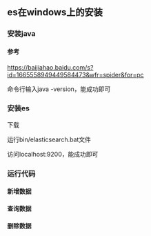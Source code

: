 

## es在windows上的安装

### 安装java

#### 参考

https://baijiahao.baidu.com/s?id=1665558949449584473&wfr=spider&for=pc

命令行输入java -version，能成功即可


### 安装es

下载

运行bin/elasticsearch.bat文件

访问localhost:9200，能成功即可


### 运行代码



#### 新增数据


#### 查询数据


#### 删除数据




